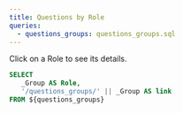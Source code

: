 ```yaml
---
title: Questions by Role
queries:
  - questions_groups: questions_groups.sql
---
```


Click on a Role to see its details.

```sql questions_groups_with_link
SELECT
   _Group AS Role,
   '/questions_groups/' || _Group AS link
FROM ${questions_groups}
```

<DataTable data={questions_groups_with_link} link=link/>
